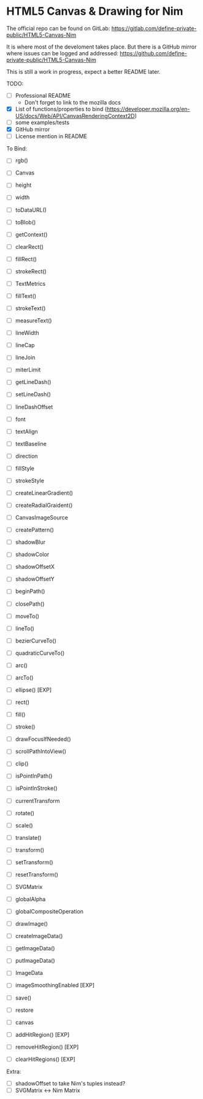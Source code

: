 HTML5 Canvas & Drawing for Nim
==============================

The official repo can be found on GitLab:
https://gitlab.com/define-private-public/HTML5-Canvas-Nim

It is where most of the develoment takes place.  But there is a GitHub mirror
where issues can be logged and addressed:
https://github.com/define-private-public/HTML5-Canvas-Nim

This is still a work in progress, expect a better README later.


TODO:
 - [ ] Professional README
   - Don't forget to link to the mozilla docs
 - [x] List of functions/properties to bind (https://developer.mozilla.org/en-US/docs/Web/API/CanvasRenderingContext2D)
 - [ ] some examples/tests
 - [x] GitHub mirror
 - [ ] License mention in README

To Bind:
 - [ ] rgb()
 - [ ] Canvas
 - [ ] height
 - [ ] width 
 - [ ] toDataURL()
 - [ ] toBlob()
 - [ ] getContext()
 - [ ] clearRect()
 - [ ] fillRect()
 - [ ] strokeRect()
 - [ ] TextMetrics
 - [ ] fillText()
 - [ ] strokeText()
 - [ ] measureText()
 - [ ] lineWidth
 - [ ] lineCap
 - [ ] lineJoin
 - [ ] miterLimit
 - [ ] getLineDash()
 - [ ] setLineDash()
 - [ ] lineDashOffset
 - [ ] font
 - [ ] textAlign
 - [ ] textBaseline
 - [ ] direction
 - [ ] fillStyle
 - [ ] strokeStyle
 - [ ] createLinearGradient()
 - [ ] createRadialGraident()
 - [ ] CanvasImageSource
 - [ ] createPattern()
 - [ ] shadowBlur
 - [ ] shadowColor
 - [ ] shadowOffsetX
 - [ ] shadowOffsetY
 - [ ] beginPath()
 - [ ] closePath()
 - [ ] moveTo()
 - [ ] lineTo()
 - [ ] bezierCurveTo()
 - [ ] quadraticCurveTo()
 - [ ] arc()
 - [ ] arcTo()
 - [ ] ellipse()  [EXP]
 - [ ] rect()
 - [ ] fill()
 - [ ] stroke()
 - [ ] drawFocusIfNeeded()
 - [ ] scrollPathIntoView()
 - [ ] clip()
 - [ ] isPointInPath()
 - [ ] isPointInStroke()
 - [ ] currentTransform
 - [ ] rotate()
 - [ ] scale()
 - [ ] translate()
 - [ ] transform()
 - [ ] setTransform()
 - [ ] resetTransform()
 - [ ] SVGMatrix
 - [ ] globalAlpha
 - [ ] globalCompositeOperation
 - [ ] drawImage()
 - [ ] createImageData()
 - [ ] getImageData()
 - [ ] putImageData()
 - [ ] ImageData
 - [ ] imageSmoothingEnabled  [EXP]
 - [ ] save()
 - [ ] restore
 - [ ] canvas
 - [ ] addHitRegion()  [EXP]
 - [ ] removeHitRegion()  [EXP]
 - [ ] clearHitRegions()  [EXP]


Extra:
 - [ ] shadowOffset to take Nim's tuples instead?
 - [ ] SVGMatrix <-> Nim Matrix
